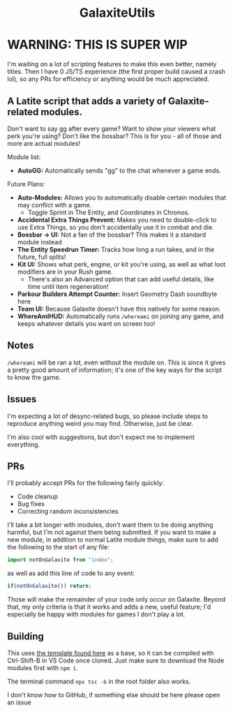 <h1 align="center">GalaxiteUtils</h1>

# WARNING: THIS IS SUPER WIP
I'm waiting on a lot of scripting features to make this even better, namely titles. Then I have 0 JS/TS experience (the first proper build caused a crash lol), so any PRs for efficiency or anything would be much appreciated.

## A Latite script that adds a variety of Galaxite-related modules.
Don't want to say gg after every game? Want to show your viewers what perk you're using? Don't like the bossbar? This is for you - all of those and more are actual modules!

Module list:
- **AutoGG:** Automatically sends "gg" to the chat whenever a game ends.

Future Plans:
- **Auto-Modules:** Allows you to automatically disable certain modules that may conflict with a game.
  - Toggle Sprint in The Entity, and Coordinates in Chronos.
- **Accidental Extra Things Prevent:** Makes you need to double-click to use Extra Things, so you don't accidentally use it in combat and die.
- **Bossbar -> UI:** Not a fan of the bossbar? This makes it a standard module instead
- **The Entity Speedrun Timer:** Tracks how long a run takes, and in the future, full splits!
- **Kit UI:** Shows what perk, engine, or kit you're using, as well as what loot modifiers are in your Rush game.
  - There's also an Advanced option that can add useful details, like time until item regeneration!
- **Parkour Builders Attempt Counter:** Insert Geometry Dash soundbyte here
- **Team UI:** Because Galaxite doesn't have this natively for some reason.
- **WhereAmIHUD:** Automatically runs `/whereami` on joining any game, and keeps whatever details you want on screen too!

## Notes
`/whereami` will be ran a lot, even without the module on. This is since it gives a pretty good amount of information; it's one of the key ways for the script to know the game.

## Issues
I'm expecting a lot of desync-related bugs, so please include steps to reproduce anything weird you may find. Otherwise, just be clear.

I'm also cool with suggestions, but don't expect me to implement everything.

## PRs
I'll probably accept PRs for the following fairly quickly:
- Code cleanup
- Bug fixes
- Correcting random inconsistencies

I'll take a bit longer with modules, don't want them to be doing anything harmful, but I'm not against them being submitted. If you want to make a new module, in addition to normal Latite module things, make sure to add the following to the start of any file:
```ts
import notOnGalaxite from "index";
```
as well as add this line of code to any event:
```ts
if(notOnGalaxite()) return;
```
Those will make the remainder of your code only occur on Galaxite. Beyond that, my only criteria is that it works and adds a new, useful feature; I'd especially be happy with modules for games I don't play a lot.

## Building
This uses [the template found here](https://github.com/LatiteScripting/Template) as a base, so it can be compiled with Ctrl-Shift-B in VS Code once cloned. Just make sure to download the Node modules first with `npm i`.

The terminal command `npx tsc -b` in the root folder also works.

I don't know how to GitHub, if something else should be here please open an issue